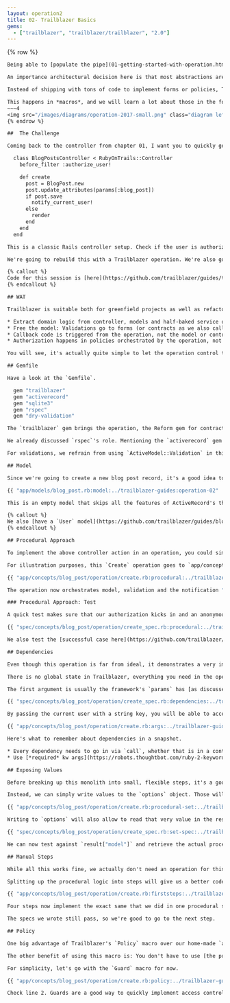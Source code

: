 ```yaml
---
layout: operation2
title: 02- Trailblazer Basics
gems:
  - ["trailblazer", "trailblazer/trailblazer", "2.0"]
---
```


{% row %}
  ~~~8
  Being able to [populate the pipe](01-getting-started-with-operation.html), or railway, of an operation and handle errors, we now dive into the Trailblazer gem and the abstractions it gives us: persistence handling, validations, policies, and all that.

  An importance architectural decision here is that most abstractions are implemented in completely separate gems. Those gems don't even know they're being used in a Trailblazer operation.

  Instead of shipping with tons of code to implement forms or policies, Trailblazer provides glue code that mediate between the operation (flow control and specific customization) and the additional abstractions (validations, persistence, etc.).

  This happens in *macros*, and we will learn a lot about those in the following session.
  ~~~4
  <img src="/images/diagrams/operation-2017-small.png" class="diagram left">
{% endrow %}

##  The Challenge

Coming back to the controller from chapter 01, I want you to quickly get an idea of what we're trying to achieve now.

    class BlogPostsController < RubyOnTrails::Controller
      before_filter :authorize_user!

      def create
        post = BlogPost.new
        post.update_attributes(params[:blog_post])
        if post.save
          notify_current_user!
        else
          render
        end
      end
    end

This is a classic Rails controller setup. Check if the user is authorized, create a model, validate the incoming parameters, if successful, save and notify the current user about it.

We're going to rebuild this with a Trailblazer operation. We're also going to do that without any infrastructure framework, such as Rails or Hanami. This is content for the following guides.

{% callout %}
Code for this session is [here](https://github.com/trailblazer/guides/tree/operation-02).
{% endcallout %}

## WAT

Trailblazer is suitable both for greenfield projects as well as refactoring massive and messy legacy projects. The mechanics are always the same.

* Extract domain logic from controller, models and half-baked service objects and rearrange them embraced by an operation.
* Free the model: Validations go to forms (or contracts as we also call them).
* Callback code is triggered from the operation, not the model or controller.
* Authorization happens in policies orchestrated by the operation, not in random places in controller, model, or view.

You will see, it's actually quite simple to let the operation control the flow and other stakeholder objects implement the specifics.

## Gemfile

Have a look at the `Gemfile`.

    gem "trailblazer"
    gem "activerecord"
    gem "sqlite3"
    gem "rspec"
    gem "dry-validation"

The `trailblazer` gem brings the operation, the Reform gem for contracts, and some code for the macros we're going to discuss.

We already discussed `rspec`'s role. Mentioning the `activerecord` gem is important, since we need a persistence layer. Please be advised, though, that Trailblazer is database-agnostic: you can use ROM, `Hanami::Model`, Sequel, or whatever else you feel like.

For validations, we refrain from using `ActiveModel::Validation` in this example and use the excellent [dry-validation gem](dry-rb.org/gems/dry-validation/). Reform allows using `dry-v` out-of-the-box. In case you want to/have to use ActiveModel's validations, no problem, Reform does that, too.

## Model

Since we're going to create a new blog post record, it's a good idea to add a model class. I put that in `app/models/blog_post.rb`.

{{ "app/models/blog_post.rb:model:../trailblazer-guides:operation-02" | tsnippet }}

This is an empty model that skips all the features of ActiveRecord's that should've never been added, and leverages what ActiveRecord is amazing at: persistence.

{% callout %}
We also [have a `User` model](https://github.com/trailblazer/guides/blob/operation-02/app/models/user.rb), which is a simple Struct that allows us to set a `signed_in?` flag. In later chapters we will use a "real" user model and an authentication gem.
{% endcallout %}

## Procedural Approach

To implement the above controller action in an operation, you could simply throw the code into a single step, ignoring all the nice mechanics and error handling that comes with the pipe, but making it "understandable" to a new developer.

For illustration purposes, this `Create` operation goes to `app/concepts/blog_post/operation/create.rb`.

{{ "app/concepts/blog_post/operation/create.rb:procedural:../trailblazer-guides:operation-02" | tsnippet }}

The operation now orchestrates model, validation and the notification "callback" that used to sit in the controller. Note that no HTTP-related code, like redirects or rendering results, is found here anymore. That's a step forward in our quest to separating concerns!

### Procedural Approach: Test

A quick test makes sure that our authorization kicks in and an anonymous user leads to a failing operation, and no model is persisted.

{{ "spec/concepts/blog_post/operation/create_spec.rb:procedural:../trailblazer-guides/:operation-02" | tsnippet }}

We also test the [successful case here](https://github.com/trailblazer/guides/blob/operation-02/spec/concepts/blog_post/operation/create_spec.rb#L21). It's obvious that our current implementation is not great, for example, we don't have access to the created model without manual work, which we don't favor, do we?

## Dependencies

Even though this operation is far from ideal, it demonstrates a very important concept in Trailblazer. Have you noticed how we pass in and access the current user?

There is no global state in Trailblazer, everything you need in the operation needs to go in via `call`.

The first argument is usually the framework's `params` has [as discussed here](01-getting-started-with-operation.html#options). The second argument can be any hash specifying the dependencies needed in the operation, such as the current user.

{{ "spec/concepts/blog_post/operation/create_spec.rb:dependencies:../trailblazer-guides/:operation-02" | tsnippet }}

By passing the current user with a string key, you will be able to access it via `options` in all steps. And, of course, you as the attentive reader still remember that you can use keyword arguments to grab that current user (or whatever else you need from the options) in a local variable.

{{ "app/concepts/blog_post/operation/create.rb:args:../trailblazer-guides:operation-02" | tsnippet }}

Here's what to remember about dependencies in a snapshot.

* Every dependency needs to go in via `call`, whether that is in a controller, a test, or a background job.
* Use [*required* kw args](https://robots.thoughtbot.com/ruby-2-keyword-arguments#required-keyword-arguments) wherever you can, as they will automatically raise an exception should the required keyword be absent.

## Exposing Values

Before breaking up this monolith into small, flexible steps, it's a good time to learn how we can communicate values to the caller via the result object. You remember, in our specs, in order to grab the model for specing, we had to use `BlogPost.last` - which yields potential for bugs.

Instead, we can simply write values to the `options` object. Those will be accessable to all following steps, as we'll see in a few seconds.

{{ "app/concepts/blog_post/operation/create.rb:procedural-set:../trailblazer-guides:operation-02" | tsnippet : "hide" }}

Writing to `options` will also allow to read that very value in the result object, allowing us to change the specs slightly.

{{ "spec/concepts/blog_post/operation/create_spec.rb:set-spec:../trailblazer-guides/:operation-02" | tsnippet }}

We can now test against `result["model"]` and retrieve the actual processed model instance.

## Manual Steps

While all this works fine, we actually don't need an operation for this procedural piece of code. We could put that in one of the "service objects" that spook through many Ruby applications out there.

Splitting up the procedural logic into steps will give us a better code structure and automatic error handling. Going further, using Trailblazer macros instead of manual steps, we will maximise stability and get helpful statuses in the result object.

{{ "app/concepts/blog_post/operation/create.rb:firststeps:../trailblazer-guides:operation-02" | tsnippet  }}

Four steps now implement the exact same that we did in one procedural step. As you can see, error handling and `if`s disappeared because if a step returns a falsey value, the remaining steps will be skipped. I also advise you to take a minute and check out how we use different kw args per step - this is such a helpful feature, you should use it and understand it.

The specs we wrote still pass, so we're good to go to the next step.

## Policy

One big advantage of Trailblazer's `Policy` macro over our home-made `authorize!` step is: It will add its outcome to the result object, making it extremely simple to track what went wrong should things go wrong.

The other benefit of using this macro is: You don't have to use [the primitive *guard* implementation](/gems/operation/2.0/policy.html#guard), but use your existing [Pundit-style policies](/gems/operation/2.0/policy.html#pundit) to intercept unauthorized users.

For simplicity, let's go with the `Guard` macro for now.

{{ "app/concepts/blog_post/operation/create.rb:policy:../trailblazer-guides:operation-02" | tsnippet  }}

Check line 2. Guards are a good way to quickly implement access control, but I advise you to invest some time in a separated policy implementation such as [pundit]((/gems/operation/2.0/policy.html#pundit)).
